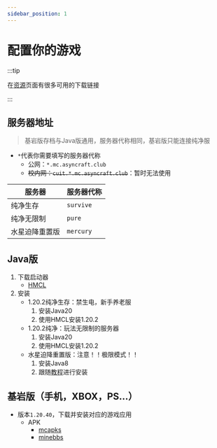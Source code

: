 ```yaml
---
sidebar_position: 1
---
```


# 配置你的游戏

:::tip
  
在[资源](./资源)页面有很多可用的下载链接  

:::

## 服务器地址

>基岩版存档与Java版通用，服务器代称相同，基岩版只能连接纯净服

+ `*`代表你需要填写的服务器代称
  + 公网：`*.mc.asyncraft.club`
  + ~~校内网：`cuit.*.mc.asyncraft.club`~~：暂时无法使用

|服务器|服务器代称|
|-|-|
|纯净生存|`survive`|
|纯净无限制|`pure`|
|水星迫降重置版|`mercury`|

## Java版

1. 下载启动器
   + [HMCL](https://github.com/huanghongxun/HMCL/releases)
2. 安装
   + 1.20.2纯净生存：禁生电，新手养老服
     1. 安装Java20
     2. 使用HMCL安装1.20.2
   + 1.20.2纯净：玩法无限制的服务器
     1. 安装Java20
     2. 使用HMCL安装1.20.2
   + 水星迫降重置版：注意！！极限模式！！
     1. 安装Java8
     2. 跟随[教程](https://docs.qq.com/doc/DYlB5WExYb0N1S2tK)进行安装

## 基岩版（手机，XBOX，PS...）

+ 版本`1.20.40`，下载并安装对应的游戏应用
  + APK
    + [mcapks](https://mcapks.net)
    + [minebbs](https://mc.minebbs.com)
